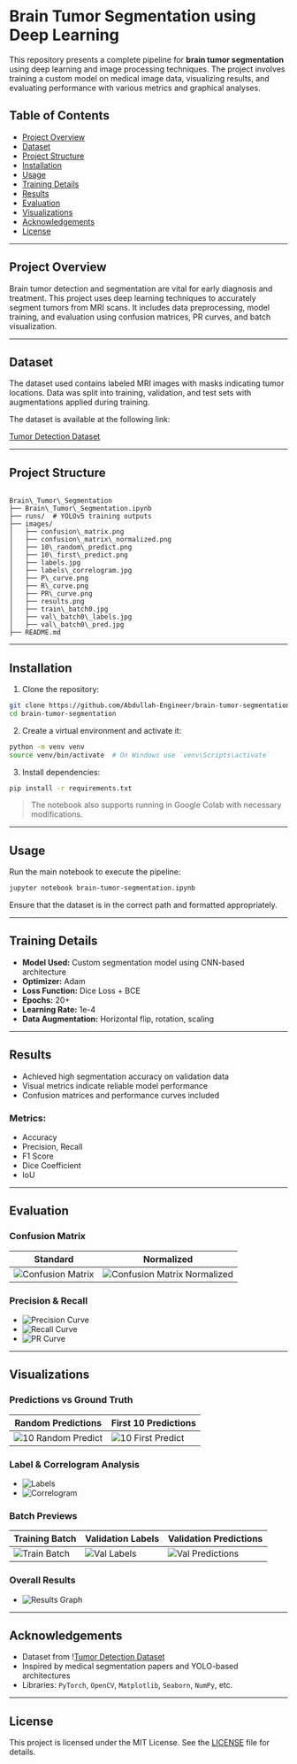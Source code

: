 # Brain Tumor Segmentation using Deep Learning

This repository presents a complete pipeline for **brain tumor segmentation** using deep learning and image processing techniques. The project involves training a custom model on medical image data, visualizing results, and evaluating performance with various metrics and graphical analyses.

## Table of Contents

- [Project Overview](#project-overview)
- [Dataset](#dataset)
- [Project Structure](#project-structure)
- [Installation](#installation)
- [Usage](#usage)
- [Training Details](#training-details)
- [Results](#results)
- [Evaluation](#evaluation)
- [Visualizations](#visualizations)
- [Acknowledgements](#acknowledgements)
- [License](#license)

---

## Project Overview

Brain tumor detection and segmentation are vital for early diagnosis and treatment. This project uses deep learning techniques to accurately segment tumors from MRI scans. It includes data preprocessing, model training, and evaluation using confusion matrices, PR curves, and batch visualization.

---

## Dataset

The dataset used contains labeled MRI images with masks indicating tumor locations. Data was split into training, validation, and test sets with augmentations applied during training.

The dataset is available at the following link:

[Tumor Detection Dataset](https://universe.roboflow.com/brain-tumor-detection-wsera/tumor-detection-ko5jp/dataset/8)

---

## Project Structure

```

Brain\_Tumor\_Segmentation
├── Brain\_Tumor\_Segmentation.ipynb
├── runs/  # YOLOv5 training outputs
├── images/
│   ├── confusion\_matrix.png
│   ├── confusion\_matrix\_normalized.png
│   ├── 10\_random\_predict.png
│   ├── 10\_first\_predict.png
│   ├── labels.jpg
│   ├── labels\_correlogram.jpg
│   ├── P\_curve.png
│   ├── R\_curve.png
│   ├── PR\_curve.png
│   ├── results.png
│   ├── train\_batch0.jpg
│   ├── val\_batch0\_labels.jpg
│   ├── val\_batch0\_pred.jpg
├── README.md

````

---

## Installation

1. Clone the repository:

```bash
git clone https://github.com/Abdullah-Engineer/brain-tumor-segmentation.git
cd brain-tumor-segmentation
````

2. Create a virtual environment and activate it:

```bash
python -m venv venv
source venv/bin/activate  # On Windows use `venv\Scripts\activate`
```

3. Install dependencies:

```bash
pip install -r requirements.txt
```

> The notebook also supports running in Google Colab with necessary modifications.

---

## Usage

Run the main notebook to execute the pipeline:

```bash
jupyter notebook brain-tumor-segmentation.ipynb
```

Ensure that the dataset is in the correct path and formatted appropriately.

---

## Training Details

* **Model Used:** Custom segmentation model using CNN-based architecture
* **Optimizer:** Adam
* **Loss Function:** Dice Loss + BCE
* **Epochs:** 20+
* **Learning Rate:** 1e-4
* **Data Augmentation:** Horizontal flip, rotation, scaling

---

## Results

* Achieved high segmentation accuracy on validation data
* Visual metrics indicate reliable model performance
* Confusion matrices and performance curves included

### Metrics:

* Accuracy
* Precision, Recall
* F1 Score
* Dice Coefficient
* IoU

---

## Evaluation

### Confusion Matrix

| Standard                                         | Normalized                                                             |
| ------------------------------------------------ | ---------------------------------------------------------------------- |
| ![Confusion Matrix](Images/confusion_matrix.png) | ![Confusion Matrix Normalized](Images/confusion_matrix_normalized.png) |

### Precision & Recall

* ![Precision Curve](Images/P_curve.png)
* ![Recall Curve](Images/R_curve.png)
* ![PR Curve](Images/PR_curve.png)

---

## Visualizations

### Predictions vs Ground Truth

| Random Predictions                                 | First 10 Predictions                             |
| -------------------------------------------------- | ------------------------------------------------ |
| ![10 Random Predict](Images/10_random_predict.png) | ![10 First Predict](Images/10_first_predict.png) |

### Label & Correlogram Analysis

* ![Labels](Images/labels.jpg)
* ![Correlogram](Images/labels_correlogram.jpg)

### Batch Previews

| Training Batch                          | Validation Labels                           | Validation Predictions                         |
| --------------------------------------- | ------------------------------------------- | ---------------------------------------------- |
| ![Train Batch](Images/train_batch0.jpg) | ![Val Labels](Images/val_batch0_labels.jpg) | ![Val Predictions](Images/val_batch0_pred.jpg) |

### Overall Results

* ![Results Graph](Images/results.png)

---

## Acknowledgements

* Dataset from \![Tumor Detection Dataset](https://universe.roboflow.com/brain-tumor-detection-wsera/tumor-detection-ko5jp/dataset/8)
* Inspired by medical segmentation papers and YOLO-based architectures
* Libraries: `PyTorch`, `OpenCV`, `Matplotlib`, `Seaborn`, `NumPy`, etc.

---

## License

This project is licensed under the MIT License. See the [LICENSE](LICENSE) file for details.
